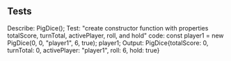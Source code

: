 ## Tests
Describe: PigDice();
Test: "create constructor function with properties totalScore, turnTotal, activePlayer, roll, and hold"
code: const player1 = new PigDice(0, 0, "player1", 6, true);
      player1;
Output: PigDice{totalScore: 0, turnTotal: 0, activePlayer: "player1", roll: 6, hold: true}

